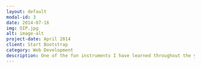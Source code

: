 ```yaml
---
layout: default
modal-id: 3
date: 2014-07-16
img: OIP.jpg
alt: image-alt
project-date: April 2014
client: Start Bootstrap
category: Web Development
description: One of the fun instruments I have learned throughout the years, is being able to play the acoustic guitar. It relieves my stress and It has made me very creative in creating specific sound riffs. My favourite artists to play are Juice WRLD, Lil peep, Nirvana, and Mac miller.
---
```

